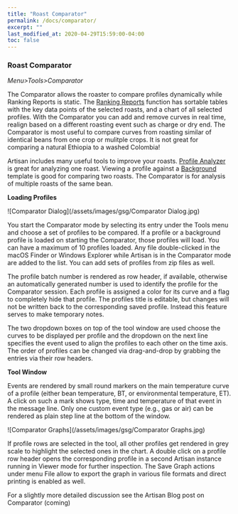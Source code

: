 ```yaml
---
title: "Roast Comparator"
permalink: /docs/comparator/
excerpt: ""
last_modified_at: 2020-04-29T15:59:00-04:00
toc: false
---
```


### Roast Comparator

*Menu>Tools>Comparator*

The Comparator allows the roaster to compare profiles dynamically while Ranking Reports is static.  The [Ranking Reports](https://artisan-scope.org/docs/ranking-reports/) function has sortable tables with the key data points of the selected roasts, and a chart of all selected profiles. With the Comparator you can add and remove curves in real time, realign based on a different roasting event such as charge or dry end. The Comparator is most useful to compare curves from roasting similar of identical beans from one crop or mulitple crops. It is not great for comparing a natural Ethiopia to a washed Colombia!

Artisan includes many useful tools to improve your roasts. [Profile Analyzer](https://artisan-scope.org/docs/analyzer/) is great for analyzing one roast. Viewing a profile against a [Background](https://artisan-scope.org/docs/background/) template is good for comparing two roasts. The Comparator is for analysis of multiple roasts of the same bean.

**Loading Profiles**

![Comparator Dialog](/assets/images/gsg/Comparator Dialog.jpg)

You start the Comparator mode by selecting its entry under the Tools menu and choose a set of
profiles to be compared. If a profile or a background profile is loaded on starting the Comparator, those profiles will load. You can have a maximum of 10 profiles loaded. Any file double-clicked in the macOS Finder or Windows Explorer while Artisan is in the
Comparator mode are added to the list.  You can add sets of profiles from zip files as well.

The profile batch number is rendered as row header, if available, otherwise an automatically generated number is used to identify the profile for the Comparator session. Each profile is assigned a color for its curve and a flag to completely hide that profile. The profiles title is editable, but changes will not be written back to the corresponding saved profile. Instead this feature
serves to make temporary notes.

The two dropdown boxes on top of the tool window are used choose the curves to be displayed per profile and the dropdown on the next line specifies the event used to align the profiles to each other on the time axis. The order of profiles can be changed via drag-and-drop by grabbing the entries via their row headers.

**Tool Window**

Events are rendered by small round markers on the main temperature curve of a profile (either bean temperature, BT, or environmental temperature, ET). A click on such a mark shows type, time and temperature of that event in the message line. Only one custom event type (e.g., gas or air) can be rendered as plain step line at the bottom of the window.

![Comparator Graphs](/assets/images/gsg/Comparator Graphs.jpg)

If profile rows are selected in the tool, all other profiles get rendered in grey scale to highlight the selected ones in the chart. A double click on a profile row header opens the corresponding profile in a second Artisan instance running in Viewer mode for further inspection. The Save Graph actions under menu File allow to export the graph in various file formats and direct printing is enabled as well.

For a slightly more detailed discussion see the Artisan Blog post on Comparator (coming)
